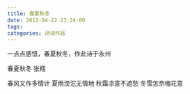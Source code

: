 ```yaml
---
title: 春夏秋冬
date: 2012-04-22 23:24:00
tags:
categories: 诗词作品
---
```


一点点感悟，春夏秋冬，作此诗于永州

<!-- more -->

<p class="poem">
春夏秋冬
张翔

春风又作多情计
夏雨滂沱无情地
秋霜凉意不遮愁
冬雪怎奈梅花意

</p>
